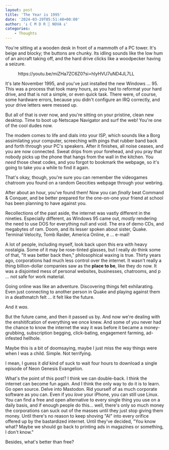 ```yaml
---
layout: post
title: 'The Year is 1995'
date: '2024-03-29T05:51:40+00:00'
author: '𐕣 C M D R ░ NOVA 𐕣'
categories:
    - Thoughts
---
```


<!-- wp:paragraph -->
<p>You're sitting at a wooden desk in front of a mammoth of a PC tower. It's beige and blocky; the buttons are chunky. Its idling sounds like the low hum of an aircraft taking off, and the hard drive clicks like a woodpecker having a seizure. </p>
<!-- /wp:paragraph -->

<!-- wp:embed {"url":"https://youtu.be/miZHa7ZC6Z0?si=hIyHVU7uND4JL7LL","type":"video","providerNameSlug":"youtube","responsive":true,"className":"wp-embed-aspect-4-3 wp-has-aspect-ratio"} -->
<figure class="wp-block-embed is-type-video is-provider-youtube wp-block-embed-youtube wp-embed-aspect-4-3 wp-has-aspect-ratio"><div class="wp-block-embed__wrapper">
https://youtu.be/miZHa7ZC6Z0?si=hIyHVU7uND4JL7LL
</div></figure>
<!-- /wp:embed -->

<!-- wp:paragraph -->
<p>It's late November 1995, and you've just installed the new Windows ... 95. This was a process that took many hours, as you had to reformat your hard drive, and that is not a simple, or even quick task. There were, of course, some hardware errors, because you didn't configure an IRQ correctly, and your drive letters were messed up.</p>
<!-- /wp:paragraph -->

<!-- wp:paragraph -->
<p>But all of that is over now, and you're sitting on your pristine, clean new desktop. Time to boot up Netscape Navigator and surf the web! You're one of the cool dudes now.</p>
<!-- /wp:paragraph -->

<!-- wp:paragraph -->
<p>The modem comes to life and dials into your ISP, which sounds like a Borg assimilating your computer, screeching with pings that rubber band back and forth through your PC's speakers. After it finishes, all noise ceases, and you are now connected. Sweat drips from your forehead, and you pray that nobody picks up the phone that hangs from the wall in the kitchen. You <em>need</em> those cheat codes, and you forgot to bookmark the webpage, so it's going to take you a while to find it again.</p>
<!-- /wp:paragraph -->

<!-- wp:paragraph -->
<p>That's okay, though, you're sure you can remember the videogames chatroom you found on a random Geocities webpage through your webring.</p>
<!-- /wp:paragraph -->

<!-- wp:paragraph -->
<p>After about an hour, you've found them! Now you can <em>finally</em> beat Command &amp; Conquer, and be better prepared for the one-on-one your friend at school has been planning to have against you.</p>
<!-- /wp:paragraph -->

<!-- wp:paragraph -->
<p>Recollections of the past aside, the internet was vastly different in the nineties. Especially different, as Windows 95 came out, <em>mostly</em> rendering the need to use DOS for everything null and void. The era of demo CDs, and megabytes of ram. Doom, and its lesser spoken about sister, Quake. Terminal Velocity, Tomb Raider, America Online, e ... e-mail!</p>
<!-- /wp:paragraph -->

<!-- wp:paragraph -->
<p>A lot of people, including myself, look back upon this era with heavy nostalgia. Some of it may be rose-tinted glasses, but I really <em>do</em> think some of that, "It was better back then," philosophical waxing is true. Thirty years ago, corporations had much less control over the internet. It wasn't really a thing billion-dollar companies saw as the <strong>place to be</strong>, like they do now. It was a disjointed mess of personal websites, businesses, chatrooms, and p ... not safe for work material.</p>
<!-- /wp:paragraph -->

<!-- wp:paragraph -->
<p>Going online was like an adventure. Discovering things felt exhilarating. Even just connecting to another person in Quake and playing against them in a deathmatch felt ... it felt like the future.</p>
<!-- /wp:paragraph -->

<!-- wp:paragraph -->
<p>And it <em>was</em>.</p>
<!-- /wp:paragraph -->

<!-- wp:paragraph -->
<p>But the future came, and then it passed us by. And now we're dealing with the enshitifcation of everything we once knew. And some of you never had the chance to know the internet the way it was before it became a money-grubbing, subscription begging, click-bating, engagement farming, ad-infested hellhole.</p>
<!-- /wp:paragraph -->

<!-- wp:paragraph -->
<p>Maybe this is a bit of doomsaying, maybe I just miss the way things were when I was a child. Simple. Not terrifying.</p>
<!-- /wp:paragraph -->

<!-- wp:paragraph -->
<p>I mean, I guess it <em>did</em> kind of suck to wait four hours to download a single episode of Neon Genesis Evangelion.</p>
<!-- /wp:paragraph -->

<!-- wp:paragraph -->
<p>What's the point of this post? I think we can double-back. I think the internet can become fun again. And I think the only way to do it is to learn. Go open source. Delve into Mastodon. Rid yourself of as much corporate software as you can. Even if you <em>love</em> your iPhone, you can still use Linux. You can find a free and open alternative to every single thing you use on a daily basis, and if enough people do this... well, there's only so much money the corporations can suck out of the masses until they just stop giving them money. Until there's no reason to keep shoving "AI" into every orifice offered up by the bastardized internet. Until they've decided, "You know what? Maybe we should go back to printing ads in magazines or something, I don't know."</p>
<!-- /wp:paragraph -->

<!-- wp:paragraph -->
<p>Besides, what's better than free?</p>
<!-- /wp:paragraph -->